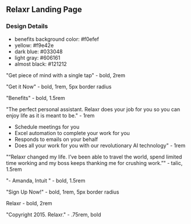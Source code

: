 ## Relaxr Landing Page

### Design Details
- benefits background color: #f0efef
- yellow: #f9e42e
- dark blue: #033048
- light gray: #606161
- almost black: #121212

"Get piece of mind with a single tap" - bold, 2rem

"Get it Now" - bold, 1rem, 5px border radius

"Benefits" - bold, 1.5rem

"The perfect personal assistant. Relaxr does your job for you so you can enjoy life as it is meant to be." - 1rem

- Schedule meetings for you
- Excel automation to complete your work for you
- Responds to emails on your behalf
- Does all your work for you with our revolutionary AI technology" - 1rem

"“Relaxr changed my life. I’ve been able to travel the world, spend limited time working and my boss keeps thanking me for crushing work.”" - talic, 1.5rem

"- Amanda, Intuit " - bold, 1.5rem

"Sign Up Now!" - bold, 1rem, 5px border radius

Relaxr - bold, 2rem

"Copyright 2015. Relaxr." - .75rem, bold
